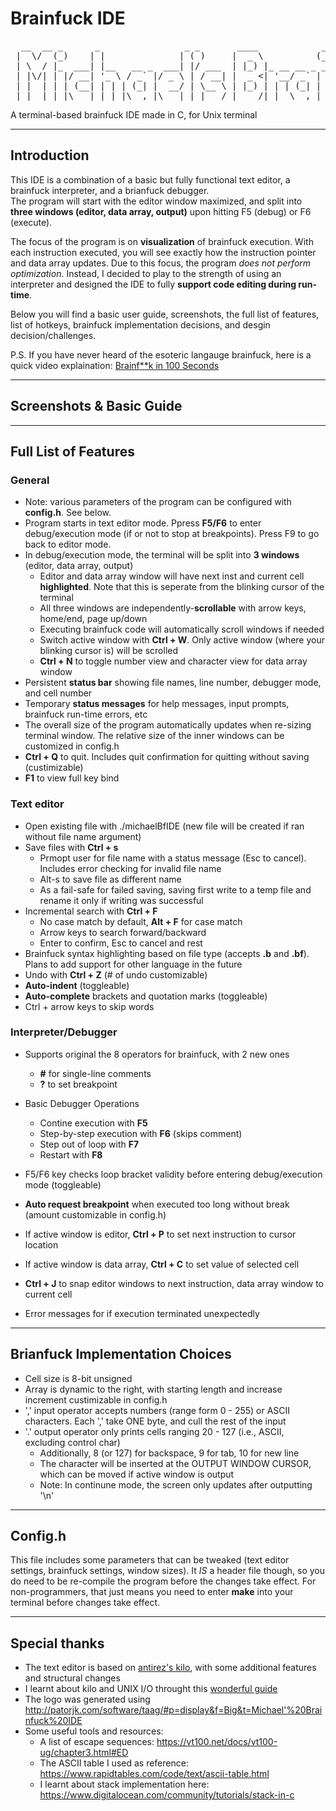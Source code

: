 # Brainfuck IDE
<pre>
  __  __ _      _                _ _       ____            _        __            _      _____ _____  ______ 
 |  \/  (_)    | |              | ( )     |  _ \          (_)      / _|          | |    |_   _|  __ \|  ____|
 | \  / |_  ___| |__   __ _  ___| |/ ___  | |_) |_ __ __ _ _ _ __ | |_ _   _  ___| | __   | | | |  | | |__   
 | |\/| | |/ __| '_ \ / _` |/ _ \ | / __| |  _ <| '__/ _` | | '_ \|  _| | | |/ __| |/ /   | | | |  | |  __|  
 | |  | | | (__| | | | (_| |  __/ | \__ \ | |_) | | | (_| | | | | | | | |_| | (__|   <   _| |_| |__| | |____ 
 |_|  |_|_|\___|_| |_|\__,_|\___|_| |___/ |____/|_|  \__,_|_|_| |_|_|  \__,_|\___|_|\_\ |_____|_____/|______| (v1.0)
</pre>                                                                                                        
                                                                                                         

A terminal-based brainfuck IDE made in C, for Unix terminal

-----------------------------------------------------------------------------------------------------------------------------------------------------------------------
## Introduction

This IDE is a combination of a basic but fully functional text editor, a brainfuck interpreter, and a brianfuck debugger.\
The program will start with the editor window maximized, and split into **three windows (editor, data array, output)** upon hitting F5 (debug) or F6 (execute). 

The focus of the program is on **visualization** of brainfuck execution. With each instruction executed, you will see exactly how the instruction pointer and data array updates. 
Due to this focus, the program *does not perform optimization*. Instead, I decided to play to the strength of using an interpreter and designed the IDE to fully **support code editing during run-time**. 

Below you will find a basic user guide, screenshots, the full list of features, list of hotkeys, brainfuck implementation decisions, and desgin decision/challenges. 

P.S. If you have never heard of the esoteric langauge brainfuck, here is a quick video explaination: [Brainf**k in 100 Seconds](https://www.youtube.com/watch?v=hdHjjBS4cs8)

-----------------------------------------------------------------------------------------------------------------------------------------------------------
## Screenshots & Basic Guide


-----------------------------------------------------------------------------------------------------------------------------------------------------------------------
## Full List of Features

### General
- Note: various parameters of the program can be configured with **config.h**. See below.
- Program starts in text editor mode. Ppress **F5/F6** to enter debug/execution mode (if or not to stop at breakpoints). Press F9 to go back to editor mode.
- In debug/execution mode, the terminal will be split into **3 windows** (editor, data array, output)
	- Editor and data array window will have next inst and current cell **highlighted**. Note that this is seperate from the blinking cursor of the terminal
	- All three windows are independently-**scrollable** with arrow keys, home/end, page up/down
	- Executing brainfuck code will automatically scroll windows if needed
	- Switch active window with **Ctrl + W**. Only active window (where your blinking cursor is) will be scrolled
	- **Ctrl + N** to toggle number view and character view for data array window
- Persistent **status bar** showing file names, line number, debugger mode, and cell number
- Temporary **status messages** for help messages, input prompts, brainfuck run-time errors, etc
- The overall size of the program automatically updates when re-sizing terminal window. The relative size of the inner windows can be customized in config.h
- **Ctrl + Q** to quit. Includes quit confirmation for quitting without saving (custimizable)
- **F1** to view full key bind 

### Text editor
- Open existing file with ./michaelBfIDE <fiel name> (new file will be created if ran without file name argument)
- Save files with **Ctrl + s**
	- Prmopt user for file name with a status message (Esc to cancel). Includes error checking for invalid file name
	- Alt-s to save file as different name
	- As a fail-safe for failed saving, saving first write to a temp file and rename it only if writing was successful
- Incremental search with **Ctrl + F**
	- No case match by default, **Alt + F** for case match
	- Arrow keys to search forward/backward
	- Enter to confirm, Esc to cancel and rest
- Brainfuck syntax highlighting based on file type (accepts **.b** and **.bf**). Plans to add support for other language in the future
- Undo with **Ctrl + Z** (# of undo customizable)
- **Auto-indent** (toggleable)
- **Auto-complete** brackets and quotation marks (toggleable)
- Ctrl + arrow keys to skip words

### Interpreter/Debugger
- Supports original the 8 operators for brainfuck, with 2 new ones
	- **\#** for single-line comments
	- **?** to set breakpoint

- Basic Debugger Operations
	- Contine execution with **F5**
	- Step-by-step execution with **F6** (skips comment)
	- Step out of loop with **F7**
	- Restart with **F8**

- F5/F6 key checks loop bracket validity before entering debug/execution mode (toggleable)
- **Auto request breakpoint** when executed too long without break (amount customizable in config.h) 
- If active window is editor, **Ctrl + P** to set next instruction to cursor location
- If active window is data array, **Ctrl + C** to set value of selected cell
- **Ctrl + J** to snap editor windows to next instruction, data array window to current cell
- Error messages for if execution terminated unexpectedly

-----------------------------------------------------------------------------------------------------------------------------------------------------------------------
## Brianfuck Implementation Choices

- Cell size is 8-bit unsigned
- Array is dynamic to the right, with starting length and increase increment custimizable in config.h
- ',' input operator accepts numbers (range form 0 - 255) or ASCII characters. Each ',' take ONE byte, and cull the rest of the input
- '.' output operator only prints cells ranging 20 - 127 (i.e., ASCII, excluding control char)
	- Additionally, 8 (or 127) for backspace, 9 for tab, 10 for new line
	- The character will be inserted at the OUTPUT WINDOW CURSOR, which can be moved if active window is output
	- Note: In continune mode, the screen only updates after outputting '\n'

-----------------------------------------------------------------------------------------------------------------------------------------------------------
## Config.h

This file includes some parameters that can be tweaked (text editor settings, brainfuck settings, window sizes).
It *IS* a header file though, so you do need to be re-compile the program before the changes take effect.
For non-programmers, that just means you need to enter **make** into your terminal before changes take effect.
 
-----------------------------------------------------------------------------------------------------------------------------------------------------------------------
## Special thanks

- The text editor is based on [antirez's kilo](http://antirez.com/news/108), with some additional features and structural changes
- I learnt about kilo and UNIX I/O throught this [wonderful guide](https://viewsourcecode.org/snaptoken/kilo/index.html)
- The logo was generated using http://patorjk.com/software/taag/#p=display&f=Big&t=Michael'%20Brainfuck%20IDE
- Some useful tools and resources:
    - A list of escape sequences: https://vt100.net/docs/vt100-ug/chapter3.html#ED
    - The ASCII table I used as reference: https://www.rapidtables.com/code/text/ascii-table.html
    - I learnt about stack implementation here: https://www.digitalocean.com/community/tutorials/stack-in-c
   
